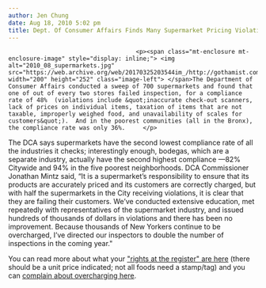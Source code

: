 ```yaml
---
author: Jen Chung
date: Aug 18, 2010 5:02 pm
title: Dept. Of Consumer Affairs Finds Many Supermarket Pricing Violations
---
```


	
										<p><span class="mt-enclosure mt-enclosure-image" style="display: inline;"> <img alt="2010_08_supermarkets.jpg" src="https://web.archive.org/web/20170325203544im_/http://gothamist.com/attachments/jen/2010_08_supermarkets.jpg" width="200" height="252" class="image-left"> </span>The Department of Consumer Affairs conducted a sweep of 700 supermarkets and found that one of out of every two stores failed inspection, for a compliance rate of 48%  (violations include &quot;inaccurate check-out scanners, lack of prices on individual items, taxation of items that are not taxable, improperly weighed food, and unavailability of scales for customers&quot;).  And in the poorest communities (all in the Bronx), the compliance rate was only 36%.     </p>

<p>The DCA says supermarkets have the second lowest compliance rate of all the industries it checks; interestingly enough, bodegas, which are a separate industry, actually have the second highest compliance &#x2014;82% Citywide and 94% in the five poorest neighborhoods. DCA Commissioner Jonathan Mintz said, &#x201C;It is a supermarket&#x2019;s responsibility to ensure that its products are accurately priced and its customers are correctly charged, but with half the supermarkets in the City receiving violations, it is clear that they are failing their customers. We&#x2019;ve conducted extensive education, met repeatedly with representatives of the supermarket industry, and issued hundreds of thousands of dollars in violations and there has been no improvement. Because thousands of New Yorkers continue to be overcharged, I&#x2019;ve directed our inspectors to double the number of inspections in the coming year.&quot;</p>

<p>You can read more about what your <a href="https://web.archive.org/web/20170325203544/http://www.nyc.gov/html/dca/html/pr2010/pr_081810.shtml">&quot;rights at the register&quot; are here</a> (there should be a unit price indicated; not all foods need a  stamp/tag) and you can <a href="https://web.archive.org/web/20170325203544/http://www.nyc.gov/html/dca/html/contact/contact_form.shtml">complain about overcharging here</a>.  </p>					
										
									
				